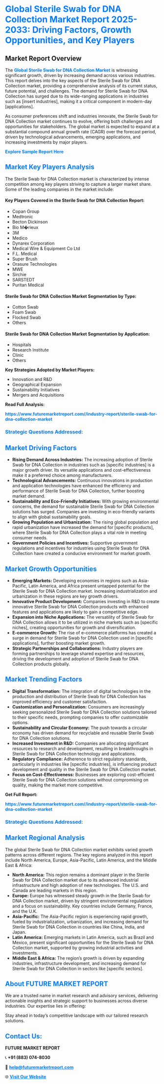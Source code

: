 <h1 style="color: #007BFF;">Global Sterile Swab for DNA Collection Market Report 2025-2033: Driving Factors, Growth Opportunities, and Key Players</h1>

<section id="overview">
<h2>Market Report Overview</h2>
<p>The <a href="https://www.futuremarketreport.com//industry-report/sterile-swab-for-dna-collection-market" style="color: #007BFF; text-decoration: none;"><strong>Global Sterile Swab for DNA Collection Market</strong></a> is witnessing significant growth, driven by increasing demand across various industries. This report delves into the key aspects of the Sterile Swab for DNA Collection market, providing a comprehensive analysis of its current status, future potential, and challenges. The demand for Sterile Swab for DNA Collection has surged due to its wide-ranging applications in industries such as [insert industries], making it a critical component in modern-day [applications].</p>
<p>As consumer preferences shift and industries innovate, the Sterile Swab for DNA Collection market continues to evolve, offering both challenges and opportunities for stakeholders. The global market is expected to expand at a substantial compound annual growth rate (CAGR) over the forecast period, driven by technological advancements, emerging applications, and increasing investments by major players.</p>
</section>

<section id="overview">
<p><a href="https://www.futuremarketreport.com//request-sample/reportId=79186" style="color: #007BFF; text-decoration: none;"><strong>Explore Sample Report Here</strong></a></p>
</section>

<section id="key-players">
<h2 style="color: #007BFF;">Market Key Players Analysis</h2>
<p>The Sterile Swab for DNA Collection market is characterized by intense competition among key players striving to capture a larger market share. Some of the leading companies in the market include:</p>
<h4>Key Players Covered in the Sterile Swab for DNA Collection Report:</h4>
<ul><li>Copan Group</li><li>Medtronic</li><li>Becton Dickinson</li><li>Bio M�rieux</li><li>3M</li><li>Medico</li><li>Dynarex Corporation</li><li>Medical Wire &amp; Equipment Co Ltd</li><li>F.L. Medical</li><li>Super Brush</li><li>Orasure Technologies</li><li>MWE</li><li>Sirchie</li><li>SARSTEDT</li><li>Puritan Medical</li></ul>
<h4>Sterile Swab for DNA Collection Market Segmentation by Type:</h4>
<ul><li>Cotton Swab</li><li>Foam Swab</li><li>Flocked Swab</li><li>Others</li></ul>

<h4>Sterile Swab for DNA Collection Market Segmentation by Application:</h4>
<ul><li>Hospitals</li><li>Research Institute</li><li>Clinic</li><li>Others</li></ul>
<p><strong>Key Strategies Adopted by Market Players:</strong></p>
<ul>
<li>Innovation and R&D</li>
<li>Geographical Expansion</li>
<li>Sustainability Initiatives</li>
<li>Mergers and Acquisitions</li>
</ul>
</section>

<section>
<p><strong>Read Full Analysis: </strong></p><a href="https://www.futuremarketreport.com//industry-report/sterile-swab-for-dna-collection-market" style="color: #007BFF; text-decoration: none;"><strong>https://www.futuremarketreport.com//industry-report/sterile-swab-for-dna-collection-market</strong></a>
<h3 style="color: #007BFF;">Strategic Questions Addressed:</h3>
</section>

<section id="driving-factors">
<h2 style="color: #007BFF;">Market Driving Factors</h2>
<ul>
<li><strong>Rising Demand Across Industries:</strong> The increasing adoption of Sterile Swab for DNA Collection in industries such as [specific industries] is a major growth driver. Its versatile applications and cost-effectiveness make it a preferred choice among manufacturers.</li>
<li><strong>Technological Advancements:</strong> Continuous innovations in production and application technologies have enhanced the efficiency and performance of Sterile Swab for DNA Collection, further boosting market demand.</li>
<li><strong>Sustainability and Eco-Friendly Initiatives:</strong> With growing environmental concerns, the demand for sustainable Sterile Swab for DNA Collection solutions has surged. Companies are investing in eco-friendly variants to align with global sustainability goals.</li>
<li><strong>Growing Population and Urbanization:</strong> The rising global population and rapid urbanization have increased the demand for [specific products], where Sterile Swab for DNA Collection plays a vital role in meeting consumer needs.</li>
<li><strong>Government Policies and Incentives:</strong> Supportive government regulations and incentives for industries using Sterile Swab for DNA Collection have created a conducive environment for market growth.</li>
</ul>
</section>

<section id="growth-opportunities">
<h2 style="color: #007BFF;">Market Growth Opportunities</h2>
<ul>
<li><strong>Emerging Markets:</strong> Developing economies in regions such as Asia-Pacific, Latin America, and Africa present untapped potential for the Sterile Swab for DNA Collection market. Increasing industrialization and urbanization in these regions are key growth drivers.</li>
<li><strong>Innovative Product Development:</strong> Companies investing in R&D to create innovative Sterile Swab for DNA Collection products with enhanced features and applications are likely to gain a competitive edge.</li>
<li><strong>Expansion into Niche Applications:</strong> The versatility of Sterile Swab for DNA Collection allows it to be utilized in niche markets such as [specific niches], creating opportunities for growth and diversification.</li>
<li><strong>E-commerce Growth:</strong> The rise of e-commerce platforms has created a surge in demand for Sterile Swab for DNA Collection used in [specific applications], further boosting market growth.</li>
<li><strong>Strategic Partnerships and Collaborations:</strong> Industry players are forming partnerships to leverage shared expertise and resources, driving the development and adoption of Sterile Swab for DNA Collection products globally.</li>
</ul>
</section>

<section id="trending-factors">
<h2 style="color: #007BFF;">Market Trending Factors</h2>
<ul>
<li><strong>Digital Transformation:</strong> The integration of digital technologies in the production and distribution of Sterile Swab for DNA Collection has improved efficiency and customer satisfaction.</li>
<li><strong>Customization and Personalization:</strong> Consumers are increasingly seeking personalized Sterile Swab for DNA Collection solutions tailored to their specific needs, prompting companies to offer customizable options.</li>
<li><strong>Sustainability and Circular Economy:</strong> The push towards a circular economy has driven demand for recyclable and reusable Sterile Swab for DNA Collection solutions.</li>
<li><strong>Increased Investment in R&D:</strong> Companies are allocating significant resources to research and development, resulting in breakthroughs in Sterile Swab for DNA Collection technology and applications.</li>
<li><strong>Regulatory Compliance:</strong> Adherence to strict regulatory standards, particularly in industries like [specific industries], is influencing product development and quality in the Sterile Swab for DNA Collection market.</li>
<li><strong>Focus on Cost-Effectiveness:</strong> Businesses are exploring cost-efficient Sterile Swab for DNA Collection solutions without compromising on quality, making the market more competitive.</li>
</ul>
</section>

<section>
<p><strong>Get Full Report: </strong></p><a href="https://www.futuremarketreport.com//industry-report/sterile-swab-for-dna-collection-market" style="color: #007BFF; text-decoration: none;"><strong>https://www.futuremarketreport.com//industry-report/sterile-swab-for-dna-collection-market</strong></a>
<h3 style="color: #007BFF;">Strategic Questions Addressed:</h3>
</section>


<section id="regional-analysis">
<h2 style="color: #007BFF;">Market Regional Analysis</h2>
<p>The global Sterile Swab for DNA Collection market exhibits varied growth patterns across different regions. The key regions analyzed in this report include North America, Europe, Asia-Pacific, Latin America, and the Middle East & Africa:</p>
<ul>
<li><strong>North America:</strong> This region remains a dominant player in the Sterile Swab for DNA Collection market due to its advanced industrial infrastructure and high adoption of new technologies. The U.S. and Canada are leading markets in this region.</li>
<li><strong>Europe:</strong> Europe has witnessed steady growth in the Sterile Swab for DNA Collection market, driven by stringent environmental regulations and a focus on sustainability. Key countries include Germany, France, and the U.K.</li>
<li><strong>Asia-Pacific:</strong> The Asia-Pacific region is experiencing rapid growth, fueled by industrialization, urbanization, and increasing demand for Sterile Swab for DNA Collection in countries like China, India, and Japan.</li>
<li><strong>Latin America:</strong> Emerging markets in Latin America, such as Brazil and Mexico, present significant opportunities for the Sterile Swab for DNA Collection market, supported by growing industrial activities and investments.</li>
<li><strong>Middle East & Africa:</strong> The region’s growth is driven by expanding industries, infrastructure development, and increasing demand for Sterile Swab for DNA Collection in sectors like [specific sectors].</li>
</ul>
</section>

<footer>
<h2 style="color: #007BFF;">About FUTURE MARKET REPORT</h2>
<p>We are a trusted name in market research and advisory services, delivering actionable insights and strategic support to businesses across diverse industries. Our expertise lies in offering:</p>

<p>Stay ahead in today’s competitive landscape with our tailored research solutions.</p>

<h2 style="color: #007BFF;">Contact Us:</h2>
<p><strong>FUTURE MARKET REPORT</strong></p>
<p>📞 <strong>+91 (883) 074-8030</strong></p>
<p>📧 <strong><a href="mailto:help@futuremarketreport.com" style="color: #007BFF;">help@futuremarketreport.com</a></strong></p>
<p>🌐 <strong><a href="https://www.futuremarketreport.com/" style="color: #007BFF;">Visit Our Website</a></strong></p>
</footer>